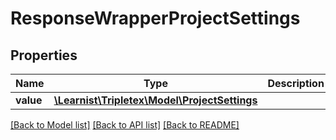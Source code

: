 # ResponseWrapperProjectSettings

## Properties
Name | Type | Description | Notes
------------ | ------------- | ------------- | -------------
**value** | [**\Learnist\Tripletex\Model\ProjectSettings**](ProjectSettings.md) |  | [optional] 

[[Back to Model list]](../../README.md#documentation-for-models) [[Back to API list]](../../README.md#documentation-for-api-endpoints) [[Back to README]](../../README.md)

